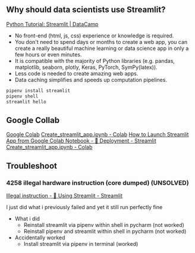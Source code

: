 


## Why should data scientists use Streamlit? 
[Python Tutorial: Streamlit | DataCamp](https://www.datacamp.com/tutorial/streamlit?_x_tr_hist=true)
- No front-end (html, js, css) experience or knowledge is required.
- You don't need to spend days or months to create a web app, you can create a really beautiful machine learning or data science app in only a few hours or even minutes.
- It is compatible with the majority of Python libraries (e.g. pandas, matplotlib, seaborn, plotly, Keras, PyTorch, SymPy(latex)).
- Less code is needed to create amazing web apps.
- Data caching simplifies and speeds up computation pipelines.

```sh
pipenv install streamlit
pipenv shell
streamlit hello
```

## Google Collab
[Google Colab](https://colab.research.google.com/drive/1Y7OBCpBdSHdldxV9XcQEeupNs4w2cAdX?usp=sharing)
[Create\_streamlit\_app.ipynb - Colab](https://colab.research.google.com/github/mrm8488/shared_colab_notebooks/blob/master/Create_streamlit_app.ipynb#scrollTo=meJ36PefNftd)
[How to Launch Streamlit App from Google Colab Notebook - 🚀 Deployment - Streamlit](https://discuss.streamlit.io/t/how-to-launch-streamlit-app-from-google-colab-notebook/42399/17)
[Create\_streamlit\_app.ipynb - Colab](https://colab.research.google.com/github/mrm8488/shared_colab_notebooks/blob/master/Create_streamlit_app.ipynb)


## Troubleshoot
### 4258 illegal hardware instruction (core dumped) (**UNSOLVED**)
[Illegal instruction - 🎈 Using Streamlit - Streamlit](https://discuss.streamlit.io/t/illegal-instruction/7479)

I just did what i previously failed and yet it still run perfectly fine
- What i did
	- Reinstall streamlit via pipenv within shell in pycharm (not worked)
	- Reinstall pipenv and streamlit within shell in pycharm (not worked)
- Accidentally worked
	- Install streamlit via pipenv in terminal (worked)